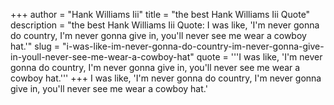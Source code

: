 +++
author = "Hank Williams Iii"
title = "the best Hank Williams Iii Quote"
description = "the best Hank Williams Iii Quote: I was like, 'I'm never gonna do country, I'm never gonna give in, you'll never see me wear a cowboy hat.'"
slug = "i-was-like-im-never-gonna-do-country-im-never-gonna-give-in-youll-never-see-me-wear-a-cowboy-hat"
quote = '''I was like, 'I'm never gonna do country, I'm never gonna give in, you'll never see me wear a cowboy hat.'''
+++
I was like, 'I'm never gonna do country, I'm never gonna give in, you'll never see me wear a cowboy hat.'

